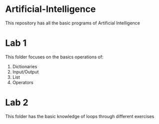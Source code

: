 # Artificial-Intelligence
This repository has all the basic programs of Artificial Intelligence
# Lab 1
 This folder focuses on the basics operations of:
   1. Dictionaries
   2. Input/Output
   3. List
   4. Operators
# Lab 2
  This folder has the basic knowledge of loops through different exercises
